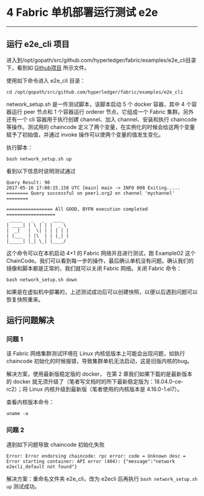 ﻿# 4 Fabric 单机部署运行测试 e2e

---

## 运行 e2e_cli 项目
进入到/opt/gopath/src/github.com/hyperledger/fabric/examples/e2e_cli目录下，看到如 [Github项目](https://github.com/hyperledger/fabric/tree/release-1.1/examples/e2e_cli) 所示文件。

使用如下命令进入 e2e_cli 目录：

`cd /opt/gopath/src/github.com/hyperledger/fabric/examples/e2e_cli`

network_setup.sh 是一件测试脚本，该脚本启动 5 个 docker 容器，其中 4 个容器运行 peer 节点和 1 个容器运行 orderer 节点，它组成一个 Fabric 集群。另外还有一个 cli 容器用于执行创建 channel、加入 channel、安装和执行 chaincode 等操作。测试用的 chaincode 定义了两个变量，在实例化的时候会给这两个变量赋予了初始值，并通过 invoke 操作可以使两个变量的值发生变化。

执行脚本：

`bash network_setup.sh up`

看到以下信息时说明测试通过

```
Query Result: 90
2017-05-16 17:08:15.158 UTC [main] main -> INFO 008 Exiting.....
======== Query successful on peer1.org2 on channel 'mychannel' ========

================= All GOOD, BYFN execution completed ==================
 _____   _   _   ____
| ____| | \ | | |  _ \
|  _|   |  \| | | | | |
| |___  | |\  | | |_| |
|_____| |_| \_| |____/
```

这个命令可以在本机启动 4+1 的 Fabric 网络并且进行测试，跑 Example02 这个 ChainCode。我们可以看到每一步的操作，最后确认单机没有问题。确认我们的镜像和脚本都是正常的，我们就可以关闭 Fabric 网络。关闭 Fabric 命令：

`bash network_setup.sh down`

如果是在虚拟机中部署的，上述测试成功后可以创建快照，以便以后遇到问题可以恢复快照重来。

## 运行问题解决
### 问题 1 
该 Fabric 网络集群测试环境在 Linux 内核低版本上可能会出现问题，如执行 chaincode 初始化的时候报错，导致集群单机无法启动，这是旧版内核的bug。

解决方案，使用最新版稳定版的 docker， 在第 2 章我们如果下载的是最新版本的 docker 就无须升级了（笔者写文档时的所下最新稳定版为：18.04.0-ce-rc2）；将 Linux 内核升级到最新版（笔者使用的内核版本是 4.16.0-1.el7）。

查看内核版本命令：

`uname -a`
### 问题 2
遇到如下问题导致 chaincode 初始化失败
```
Error: Error endorsing chaincode: rpc error: code = Unknown desc = Error starting container: API error (404): {"message":"network e2ecli_default not found"}
```
解决方案：重命名文件夹 e2e_cli，改为 e2ecli 后再执行 `bash network_setup.sh up` 测试成功。
